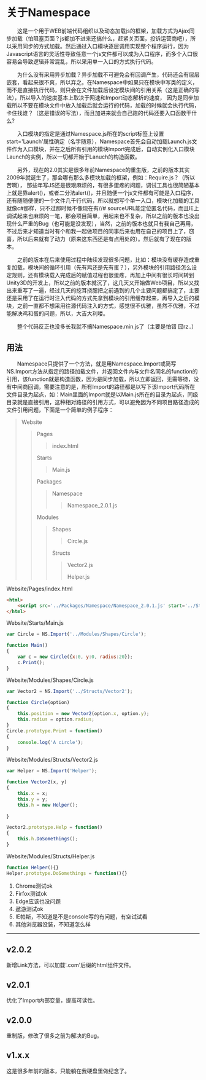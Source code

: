 # 关于Namespace

&emsp;&emsp;这是一个用于WEB前端代码组织以及动态加载js的框架，加载方式为Ajax同步加载（怕阻塞页面？js都加不进来还搞什么，赶紧关页面，投诉运营商吧），所以采用同步的方式加载。然后通过入口模块逐层调用实现整个程序运行，因为Javascript语言的灵活性导致任意一个js文件都可以成为入口程序，而多个入口很容易会导致逻辑非常混乱，所以采用单一入口的方式执行代码。

&emsp;&emsp;为什么没有采用异步加载？异步加载不可避免会有回调产生，代码还会有层层嵌套，看起来很不爽，所以弃之。在Namespace中如果只在模块中写类的定义，而不是直接执行代码，则只会在文件加载后设定模块间的引用关系（这是正确的写法），所以导入的速度基本上取决于网速和Import动态解析的速度， 因为是同步加载所以不要在模块文件中放入加载后就会运行的代码，加载的时候就会执行代码，卡住找谁？（这是错误的写法），而且加进来就会自己跑的代码还要入口函数干什么?

&emsp;&emsp;入口模块的指定是通过Namespace.js所在的script标签上设置start='Launch'属性确定（名字随意），Namespace首先会自动加载Launch.js文件作为入口模块，并在之后所有引用的模块Import完成后，自动实例化入口模块Launch的实例，所以一切都开始于Lanuch的构造函数。

&emsp;&emsp;另外，现在的2.0其实是很多年前Namespace的重生版，之前的版本其实2009年就诞生了，那会哪有那么多模块加载的框架，例如：Require.js？（所以苦啊）， 那些年写JS还是很艰麻烦的，有很多蛋疼的问题，调试工具也很简陋基本上就是靠alert()，或者二分法alert()，并且随便一个js文件都有可能是入口程序，还有随随便便的一个文件几千行代码，所以就想写个单一入口，模块化加载的工具就像c#那样，只不过那时候不像现在有//# sourceURL能定位匿名代码，而且IE上调试起来也麻烦的一笔，那会项目简单，用起来也不复杂，所以之前的版本也没出现什么严重的Bug（也可能是没发现），当然，之前的版本也就只有我自己再用，不过后来才知道当时有个和我一起做项目的同事后来也用在自己的项目上了，窃喜，所以后来就有了动力（原来这东西还是有点用处的）。然后就有了现在的版本。

&emsp;&emsp;之前的版本在后来使用过程中陆续发现很多问题，比如：模块没有缓存造成重复加载，模块间的循环引用（先有鸡还是先有蛋？），另外模块的引用路径怎么设定规则，还有模块载入完成后的赋值过程也很蛋疼，再加上中间有很长时间转到Unity3D的开发上，所以之前的版本就沉了，这几天又开始做Web项目，所以又找出来重写了一遍，经过几天的挖耳挠腮把之前遇到的几个主要问题都搞定了，主要还是采用了在运行时注入代码的方式先拿到模块的引用缓存起来，再导入之后的模块，之前一直都不想采用往源代码注入的方式，感觉很不优雅，虽然不优雅，不过能解决鸡和蛋的问题，所以，大吉大利喽。

&emsp;&emsp;整个代码反正也没多长我就不搞Namespace.min.js了（主要是怕错 囧rz..）  

## 用法
&emsp;&emsp;Namespace只提供了一个方法，就是用Namespace.Import或简写NS.Import方法从指定的路径加载文件，并返回文件内与文件名同名的function的引用，该function就是构造函数，因为是同步加载，所以立即返回，无需等待，没有中间商回调，需要注意的是，所有Import的路径都是以写下该Import代码所在文件目录为起点，如：Main里面的Import就是以Main.js所在的目录为起点，同级目录就是直接引用，这种相对路径的引用方式，可以避免因为不同项目路径造成的文件引用问题，下面是一个简单的例子程序：  

> Website
>
> > Pages
> >
> > > index.html
> >
> > Starts
> >
> > > Main.js
> >
> > Packages
> >
> > > Namespace
> > >
> > > > Namespace_2.0.1.js
> >
> > Modules
> >
> > >Shapes
> > >
> > >> Circle.js
> > >>
> > >
> > >Structs
> > >
> > >> Vector2.js
> > >>
> > >> Helper.js
> > >

Website/Pages/index.html

```html
<html>
    <script src='../Packages/Namespace/Namespace_2.0.1.js' start='../Starts/Main'></script>
</html>
```

Website/Starts/Main.js

``` javascript
var Circle = NS.Import('../Modules/Shapes/Circle');

function Main()
{
    var c = new Circle({x:0, y:0, radius:20});
    c.Print();
}
```

Website/Modules/Shapes/Circle.js

``` javascript
var Vector2 = NS.Import('../Structs/Vector2');

function Circle(option)
{
    this.position = new Vector2(option.x, option.y);
    this.radius = option.radius;
}
Circle.prototype.Print = function()
{
    console.log('A circle');
}
```

Website/Modules/Structs/Vector2.js

```javascript
var Helper = NS.Import('Helper');

function Vector2(x, y)
{
    this.x = x;
    this.y = y;
    this.h = new Helper();
    
}

Vector2.prototype.Help = function()
{
    this.h.DoSomethings();
}
```

Website/Modules/Structs/Helper.js

```javascript
function Helper(){}
Helper.prototype.DoSomethings = function(){}
```

1. Chrome测试ok
2. Firfox测试ok
3. Edge应该也没问题
4. 遨游测试ok
5. IE帕斯，不知道是不是console写的有问题，有空试试看
6. 其他浏览器没装，不知道怎么样
---
## v2.0.2

新增Link方法，可以加载'.com'后缀的html组件文件。

## v2.0.1

优化了Import内部变量，提高可读性。

## v2.0.0

重制版，修改了很多之前为解决的Bug。

## v1.x.x

这是很多年前的版本，只能躺在我硬盘里做纪念了。
